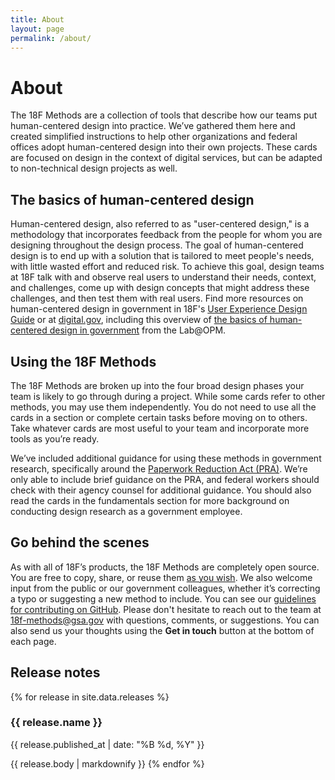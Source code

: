 ```yaml
---
title: About
layout: page
permalink: /about/
---
```


# About

The 18F Methods are a collection of tools that describe how our teams put human-centered design into practice. We’ve gathered them here and created simplified instructions to help other organizations and federal offices adopt human-centered design into their own projects. These cards are focused on design in the context of digital services, but can be adapted to non-technical design projects as well.

## The basics of human-centered design
Human-centered design, also referred to as "user-centered design," is a methodology that incorporates feedback from the people for whom you are designing throughout the design process. The goal of human-centered design is to end up with a solution that is tailored to meet people's needs, with little wasted effort and reduced risk. To achieve this goal, design teams at 18F talk with and observe real users to understand their needs, context, and challenges, come up with design concepts that might address these challenges, and then test them with real users. Find more resources on human-centered design in government in 18F's [User Experience Design Guide](https://ux-guide.18f.gov/) or at [digital.gov](https://digital.gov/topics/design/), including this overview of [the basics of human-centered design in government](https://www.youtube.com/watch?v=DGDCd2ELpok) from the Lab@OPM.

## Using the 18F Methods
The 18F Methods are broken up into the four broad design phases your team is likely to go through during a project. While some cards refer to other methods, you may use them independently. You do not need to use all the cards in a section or complete certain tasks before moving on to others. Take whatever cards are most useful to your team and incorporate more tools as you’re ready.

We’ve included additional guidance for using these methods in government research, specifically around the [Paperwork Reduction Act (PRA)](https://www.opm.gov/about-us/open-government/digital-government-strategy/fitara/paperwork-reduction-act-guide.pdf). We’re only able to include brief guidance on the PRA, and federal workers should check with their agency counsel for additional guidance. You should also read the cards in the fundamentals section for more background on conducting design research as a government employee.

## Go behind the scenes
As with all of 18F’s products, the 18F Methods are completely open source. You are free to copy, share, or reuse them [as you wish](https://github.com/18F/methods/blob/staging/LICENSE.md). We also welcome input from the public or our government colleagues, whether it’s correcting a typo or suggesting a new method to include. You can see our [guidelines for contributing on GitHub](https://github.com/18F/methods/blob/staging/CONTRIBUTING.md). Please don't hesitate to reach out to the team at [18f-methods@gsa.gov](mailto:18f-methods@gsa.gov) with questions, comments, or suggestions. You can also send us your thoughts using the **Get in touch** button at the bottom of each page.

## Release notes

{% for release in site.data.releases %}
### {{ release.name }}
<p class="site-subheading">{{ release.published_at | date: "%B %d, %Y" }}</p>
{{ release.body | markdownify }}
{% endfor %}
